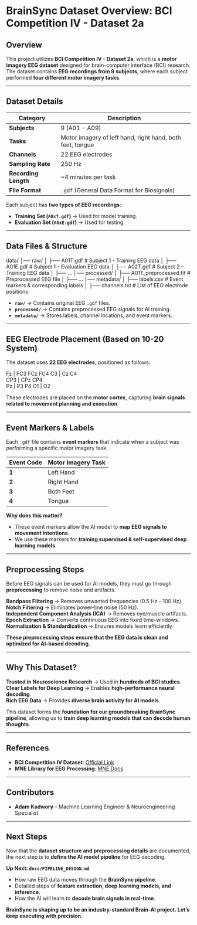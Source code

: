 # BrainSync Dataset Overview: BCI Competition IV - Dataset 2a

## Overview  
This project utilizes **BCI Competition IV - Dataset 2a**, which is a **motor imagery EEG dataset** designed for brain-computer interface (BCI) research. The dataset contains **EEG recordings from 9 subjects**, where each subject performed **four different motor imagery tasks**.

---

## Dataset Details  
| **Category**   | **Description** |
|---------------|----------------|
| **Subjects**  | 9 (A01 - A09) |
| **Tasks**     | Motor imagery of left hand, right hand, both feet, tongue |
| **Channels**  | 22 EEG electrodes |
| **Sampling Rate** | 250 Hz |
| **Recording Length** | ~4 minutes per task |
| **File Format** | `.gdf` (General Data Format for Biosignals) |

Each subject has **two types of EEG recordings**:
- **Training Set (`A0xT.gdf`)** → Used for model training.
- **Evaluation Set (`A0xE.gdf`)** → Used for testing.

---

## Data Files & Structure  
data/ │── raw/
│ ├── A01T.gdf # Subject 1 - Training EEG data │ ├── A01E.gdf # Subject 1 - Evaluation EEG data │ ├── A02T.gdf # Subject 2 - Training EEG data │ ├── ... │── processed/
│ ├── A01T_preprocessed.fif # Preprocessed EEG file │ ├── ... │── metadata/
│ ├── labels.csv # Event markers & corresponding labels │ ├── channels.txt # List of EEG electrode positions

- **`raw/`** → Contains original EEG `.gdf` files.  
- **`processed/`** → Contains preprocessed EEG signals for AI training.  
- **`metadata/`** → Stores labels, channel locations, and event markers.  

---

## EEG Electrode Placement (Based on 10-20 System)  
The dataset uses **22 EEG electrodes**, positioned as follows:

Fz    |    FC3   FCz   FC4
C3    |    Cz    C4    
CP3   |    CPz   CP4   
Pz    |    P3    P4
O1    |         O2



These electrodes are placed on the **motor cortex**, capturing **brain signals related to movement planning and execution**.

---

## Event Markers & Labels  
Each `.gdf` file contains **event markers** that indicate when a subject was performing a specific motor imagery task.

| **Event Code** | **Motor Imagery Task** |
|--------------|----------------|
| **1**       | Left Hand |
| **2**       | Right Hand |
| **3**       | Both Feet |
| **4**       | Tongue |

**Why does this matter?**  
- These event markers allow the AI model to **map EEG signals to movement intentions**.  
- We use these markers for **training supervised & self-supervised deep learning models**.  

---

## Preprocessing Steps  
Before EEG signals can be used for AI models, they must go through **preprocessing** to remove noise and artifacts.

 **Bandpass Filtering** → Removes unwanted frequencies (0.5 Hz - 100 Hz).  
 **Notch Filtering** → Eliminates power-line noise (50 Hz).  
 **Independent Component Analysis (ICA)** → Removes eye/muscle artifacts.  
 **Epoch Extraction** → Converts continuous EEG into fixed time-windows.  
 **Normalization & Standardization** → Ensures models learn efficiently.  

 **These preprocessing steps ensure that the EEG data is clean and optimized for AI-based decoding.**  

---

## Why This Dataset?  
 **Trusted in Neuroscience Research** → Used in **hundreds of BCI studies**.  
 **Clear Labels for Deep Learning** → Enables **high-performance neural decoding**.  
 **Rich EEG Data** → Provides **diverse brain activity for AI models**.  

This dataset forms the **foundation for our groundbreaking BrainSync pipeline**, allowing us to **train deep learning models that can decode human thoughts**.

---

## References  
- **BCI Competition IV Dataset**: [Official Link](http://www.bbci.de/competition/iv/)  
- **MNE Library for EEG Processing**: [MNE Docs](https://mne.tools/stable/)  

---

## Contributors  
- **Adam Kadwory** – Machine Learning Engineer & Neuroengineering Specialist  

---

## Next Steps  

Now that the **dataset structure and preprocessing details** are documented, the next step is to **define the AI model pipeline** for EEG decoding.  

 **Up Next: `docs/PIPELINE_DESIGN.md`**  
- How raw EEG data moves through the **BrainSync pipeline**.  
- Detailed steps of **feature extraction, deep learning models, and inference**.  
- How the AI will learn to **decode brain signals in real-time**.  

 **BrainSync is shaping up to be an industry-standard Brain-AI project. Let’s keep executing with precision.**  
